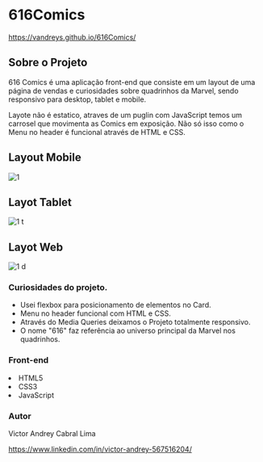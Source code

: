 # 616Comics
https://vandreys.github.io/616Comics/

## Sobre o Projeto



616 Comics é uma aplicação front-end que consiste em um layout de uma página de vendas e curiosidades sobre quadrinhos da Marvel, sendo responsivo para desktop, tablet e mobile.

Layote não é estatico, atraves de um puglin com JavaScript temos um carrosel que movimenta as Comics em exposição. Não só isso como o Menu no header é funcional através de HTML e CSS.

## Layout Mobile

![1](https://user-images.githubusercontent.com/109192128/200492263-7c65971c-5843-4add-b8bf-0cf6309b52e6.jpg)

## Layot Tablet

![1 t](https://user-images.githubusercontent.com/109192128/200492192-a025a66e-dcb7-4ddd-a972-d4a93e7c3787.jpg)

## Layot Web

![1 d](https://user-images.githubusercontent.com/109192128/200492155-38048cf4-4266-4d8b-9910-8704fe2d1959.jpg)

### Curiosidades do projeto.


- Usei flexbox para posicionamento de elementos no Card.
- Menu no header funcional com HTML e CSS.
- Através do Media Queries deixamos o Projeto totalmente responsivo.
- O nome "616" faz referência ao universo principal da Marvel nos quadrinhos.


### Front-end

<lu>
  <li> HTML5
  <li> CSS3
  <li> JavaScript
  
### Autor
    
 Victor Andrey Cabral Lima
 
 https://www.linkedin.com/in/victor-andrey-567516204/
  
